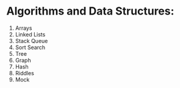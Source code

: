 # Algorithms and Data Structures:
1. Arrays
2. Linked Lists
3. Stack Queue
4. Sort Search
5. Tree
6. Graph
7. Hash
8. Riddles
9. Mock
